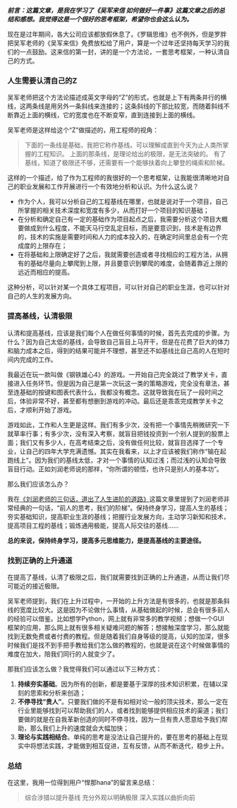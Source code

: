 *__前言：这篇文章，是我在学习了《吴军来信 如何做好一件事》这篇文章之后的总结和感想。我觉得这是一个很好的思考框架，希望你也会这么认为。__*

现在是过年期间，各大公司应该都放假休息了。《罗辑思维》也不例外，但是罗胖把吴军老师的《吴军来信》免费放松给了用户，算是一个过年还坚持每天学习的我们的一点鼓励。这来信的第一封，讲的是一个方法论，一套思考框架，一种认清自己的方式。

### 人生需要认清自己的Z

吴军老师把这个方法论描述成英文字母的“Z”的形式，也就是上下有两条并行的横线，这两条线是用另外一条斜线来连接的；这条斜线的下部比较宽，而随着斜线不断靠近上面的横线，它的宽度也在不断变窄，直到连接到上面的横线。

吴军老师是这样给这个“Z”做描述的，用工程师的视角：
> 下面的一条线是基础，我把它称作基线。可以理解成直到今天为止人类所掌握的工程知识。
上面的那条线，是理论给出的极限，是无法突破的。
有了基线，知道了极限还不够，还需要有一个能够扶着向上攀登的绳索和阶梯。

这样的一个描述，给了作为工程师的我很好的一个思考框架，让我能很清晰地对自己的职业发展和工作开展进行一个有效地分析和认识。为什么这么说？

- 作为个人，我可以分析自己的工程基线在哪里，也就是说对于一个项目，自己所掌握的相关技术深度和宽度有多少，从而打好一个项目的知识基础；
- 在分析和确定自己有一定的基础作为项目起点之后，我需要分析这个项目大概要做成到什么程度，不能天马行空乱定目标，而是要意识到，技术是有边界的，技术的实施是需要时间和人力的成本投入的，在确定时间里总会有一个完成度的上限存在；
- 在将基础和上限确定好了之后，我就需要创造或者寻找相应的工程方法，从拥有的基础尽量向上攀爬到上限，并且要意识到攀爬的难度，会随着靠近上限的远近而相应的提高。

这种分析，可以针对某一个具体工程项目，可以针对自己的职业生涯，也可以针对自己的人生的发展方向。

### 提高基线，认清极限

认清和提高基线，应该是我们每个人在做任何事情的时候，首先去完成的步骤。为什么？因为自己太低的基线，会导致自己盲目上马开干，但是在花费了巨大的体力和脑力成本之后，得到的结果可能并不理想，甚至还不如基线比自己高的人在短时间内完成的工作。

我最近在玩一款叫做《钢铁雄心4》的游戏。一开始自己完全跳过了教学关卡，直接进入任务环节。但是因为自己是第一次玩这一类的策略游戏，完全没有章法，甚至连基础的按键和图表代表什么，我都没有概念。这就导致我在玩了一段时间之后，体验非常不好，甚至都有想删到游戏的冲动。最后还是乖乖完成教学关卡之后，才顺利开始了游戏。

游戏如此，工作和人生更是这样。我们有多少次，没有把一个事情先稍微研究一下就草率行事；有多少次，没有深入考察，就盲目把钱投资到一个别人提到的股票上面；我们又有多少人，在高考结束之后，没有做任何比较，就盲目选择了一个专业，让自己的四年大学充满遗憾。其实在我看来，以上才应该被我们称作“输在起跑线上”。因为我们的基线太低，才对一个事情的认知过浅；而过浅的认知会导致盲目行动。正如刘润老师说的那样，“你所谓的顿悟，也许只是别人的基本功”。

那么我们应该怎么办？

我在[《刘润老师的三句话，道出了人生进阶的道路》](https://wang-ziang.github.io/2018/09/09/%E5%88%98%E6%B6%A6%E8%80%81%E5%B8%88%E7%9A%84%E4%B8%89%E5%8F%A5%E8%AF%9D-%E9%81%93%E5%87%BA%E4%BA%86%E4%BA%BA%E7%94%9F%E8%BF%9B%E9%98%B6%E7%9A%84%E9%81%93%E8%B7%AF/)这篇文章里提到了刘润老师非常经典的一句话，“前人的思考，我们的阶梯”。保持终身学习，提高人生的基线；夯实基础知识，提高职业生涯的基线；把握行业发展方向，主动学习新知和技术，提高项目工程的基线；锻炼通用极能，提高人际交往的基线......

__总的来说，保持终身学习，提高多元思维能力，是提高基线的主要途径。__

### 找到正确的上升通道

在提高了基线，认清了极限之后，我们就需要找到正确的上升通道，从而让我们尽可能近的接近极限。

吴军老师提到，我们在上升过程中，一开始的上升方法是有很多的，也就是那条斜线的宽度比较大。这是因为不论做什么事情，从基础做起的时候，总会有很多前人的经验可以借鉴。比如想学Python，网上就有非常多的教学视频；想做一个GUI框架的应用，那么网上就有很多相关疑难问题的解答；想接触深度学习，那么就能找到无数免费或者付费的教程。但是随着我们自身等级的提高，认知的加深，很多时候我们是找不到手把手教给我们怎么做的教程的，也就是说在这个时候做事情的难度在加大，陪我们同行的人就变少了。

那我们应该怎么做？我觉得我们可以通过以下三种方式：
1. __持续夯实基础__。因为所有的创新，都是要基于深厚的技术知识积累，在辅以深刻的思索和分析来创造；
2. __不停寻找“贵人”__。只要我们做的不是有如相对论一般的顶尖技术，那么一定在行业里能够找到可以帮助我们的人，或者找到能够提供相应技术的渠道；我们要做的就是在自我革新创造的同时不停寻找，因为一旦有贵人愿意给予我们帮助，那么我们上升的速度就会大幅加快；
3. __理论与实践相结合__。单纯的思考是没法让自己提升的，要在思考的基础上在现实中将想法实践，才能做到相互促进，互有反馈，从而不断迭代，稳步上升。

### 总结

在这里，我用一位得到用户“悍那hana”的留言来总结：
> 综合涉猎以提升基线
充分外观以明确极限
深入实践以曲折向前
